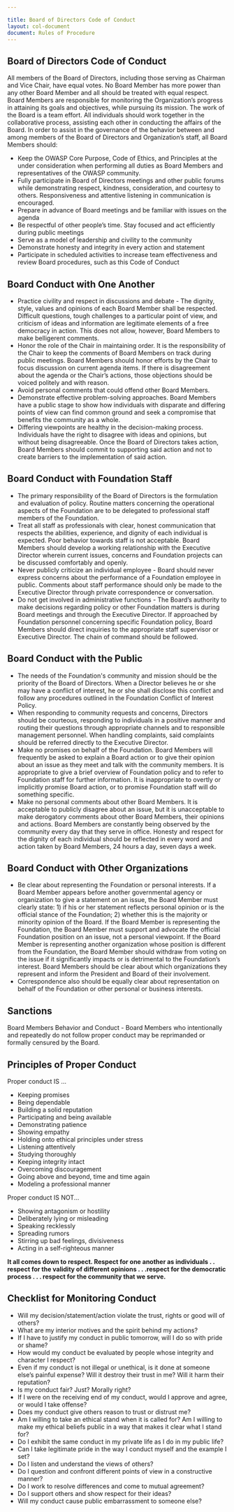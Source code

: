 ```yaml
---

title: Board of Directors Code of Conduct
layout: col-document
document: Rules of Procedure
---
```


## Board of Directors Code of Conduct

All members of the Board of Directors, including those serving as Chairman and Vice Chair, have equal votes. No Board Member has more power than any other Board Member and all should be treated with equal respect. Board Members are responsible for monitoring the Organization’s progress in attaining its goals and objectives, while pursuing its mission. The work of the Board is a team effort. All individuals should work together in the collaborative process, assisting each other in conducting the affairs of the Board. In order to assist in the governance of the behavior between and among members of the Board of Directors and Organization’s staff, all Board Members should:

- Keep the OWASP Core Purpose, Code of Ethics, and Principles at the under consideration when performing all duties as Board Members and representatives of the OWASP community.
- Fully participate in Board of Directors meetings and other public forums while demonstrating respect, kindness, consideration, and courtesy to others. Responsiveness and attentive listening in communication is encouraged.
- Prepare in advance of Board meetings and be familiar with issues on the agenda
- Be respectful of other people’s time. Stay focused and act efficiently during public meetings
- Serve as a model of leadership and civility to the community
- Demonstrate honesty and integrity in every action and statement
- Participate in scheduled activities to increase team effectiveness and review Board procedures, such as this Code of Conduct

## Board Conduct with One Another
- Practice civility and respect in discussions and debate - The dignity, style, values and opinions of each Board Member shall be respected. Difficult questions, tough challenges to a particular point of view, and criticism of ideas and information are legitimate elements of a free democracy in action. This does not allow, however, Board Members to make belligerent comments.
- Honor the role of the Chair in maintaining order. It is the responsibility of the Chair to keep the comments of Board Members on track during public meetings. Board Members should honor efforts by the Chair to focus discussion on current agenda items. If there is disagreement about the agenda or the Chair’s actions, those objections should be voiced politely and with reason.
- Avoid personal comments that could offend other Board Members.
- Demonstrate effective problem-solving approaches. Board Members have a public stage to show how individuals with disparate and differing points of view can find common ground and seek a compromise that benefits the community as a whole.
- Differing viewpoints are healthy in the decision-making process. Individuals have the right to disagree with ideas and opinions, but without being disagreeable. Once the Board of Directors takes action, Board Members should commit to supporting said action and not to create barriers to the implementation of said action.

## Board Conduct with Foundation Staff
- The primary responsibility of the Board of Directors is the formulation and evaluation of policy. Routine matters concerning the operational aspects of the Foundation are to be delegated to professional staff members of the Foundation.
- Treat all staff as professionals with clear, honest communication that respects the abilities, experience, and dignity of each individual is expected. Poor behavior towards staff is not acceptable. Board Members should develop a working relationship with the Executive Director wherein current issues, concerns and Foundation projects can be discussed comfortably and openly.
- Never publicly criticize an individual employee - Board should never express concerns about the performance of a Foundation employee in public. Comments about staff performance should only be made to the Executive Director through private correspondence or conversation.
- Do not get involved in administrative functions - The Board’s authority to make decisions regarding policy or other Foundation matters is during Board meetings and through the Executive Director. If approached by Foundation personnel concerning specific Foundation policy, Board Members should direct inquiries to the appropriate staff supervisor or Executive Director. The chain of command should be followed.

## Board Conduct with the Public
- The needs of the Foundation's community and mission should be the priority of the Board of Directors. When a Director believes he or she may have a conflict of interest, he or she shall  disclose this conflict and follow any procedures outlined in the Foundation Conflict of Interest Policy.
- When responding to community requests and concerns, Directors should be courteous, responding to individuals in a positive manner and routing their questions through appropriate channels and to responsible management personnel. When handling complaints, said complaints should be referred directly to the Executive Director.
- Make no promises on behalf of the Foundation. Board Members will frequently be asked to explain a Board action or to give their opinion about an issue as they meet and talk with the community members. It is appropriate to give a brief overview of Foundation policy and to refer to Foundation staff for further information. It is inappropriate to overtly or implicitly promise Board action, or to promise Foundation staff will do something specific.
- Make no personal comments about other Board Members. It is acceptable to publicly disagree about an issue, but it is unacceptable to make derogatory comments about other Board Members, their opinions and actions. Board Members are constantly being observed by the community every day that they serve in office. Honesty and respect for the dignity of each individual should be reflected in every word and action taken by Board Members, 24 hours a day, seven days a week.

## Board Conduct with Other Organizations
- Be clear about representing the Foundation or personal interests. If a Board Member appears before another governmental agency or organization to give a statement on an issue, the Board Member must clearly state: 1) if his or her statement reflects personal opinion or is the official stance of the Foundation; 2) whether this is the majority or minority opinion of the Board. If the Board Member is representing the Foundation, the Board Member must support and advocate the official Foundation position on an issue, not a personal viewpoint. If the Board Member is representing another organization whose position is different from the Foundation, the Board Member should withdraw from voting on the issue if it significantly impacts or is detrimental to the Foundation’s interest. Board Members should be clear about which organizations they represent and inform the President and Board of their involvement.
- Correspondence also should be equally clear about representation on behalf of the  Foundation or other personal or business interests.

## Sanctions
Board Members Behavior and Conduct - Board Members who intentionally and repeatedly do not follow proper conduct may be reprimanded or formally censured by the Board.

## Principles of Proper Conduct
Proper conduct IS …
- Keeping promises
- Being dependable
- Building a solid reputation
- Participating and being available
- Demonstrating patience
- Showing empathy
- Holding onto ethical principles under stress
- Listening attentively
- Studying thoroughly
- Keeping integrity intact
- Overcoming discouragement
- Going above and beyond, time and time again
- Modeling a professional manner

Proper conduct IS NOT...
- Showing antagonism or hostility
- Deliberately lying or misleading
- Speaking recklessly
- Spreading rumors
- Stirring up bad feelings, divisiveness
- Acting in a self-righteous manner

**It all comes down to respect. Respect for one another as individuals . . respect for the validity of different opinions . . .respect for the democratic process . . . respect for the community that we serve.**

## Checklist for Monitoring Conduct
- Will my decision/statement/action violate the trust, rights or good will of others?
- What are my interior motives and the spirit behind my actions?
- If I have to justify my conduct in public tomorrow, will I do so with pride or shame?
- How would my conduct be evaluated by people whose integrity and character I respect?
- Even if my conduct is not illegal or unethical, is it done at someone else’s painful expense? Will it destroy their trust in me? Will it harm their reputation?
- Is my conduct fair? Just? Morally right?
- If I were on the receiving end of my conduct, would I approve and agree, or would I take offense?
- Does my conduct give others reason to trust or distrust me?
- Am I willing to take an ethical stand when it is called for? Am I willing to make my ethical beliefs public in a way that makes it clear what I stand for?
- Do I exhibit the same conduct in my private life as I do in my public life?
- Can I take legitimate pride in the way I conduct myself and the example I set?
- Do I listen and understand the views of others?
- Do I question and confront different points of view in a constructive manner?
- Do I work to resolve differences and come to mutual agreement?
- Do I support others and show respect for their ideas?
- Will my conduct cause public embarrassment to someone else?


